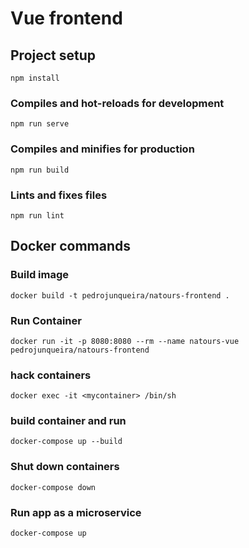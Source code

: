 # Vue frontend

## Project setup

```
npm install
```

### Compiles and hot-reloads for development

```
npm run serve
```

### Compiles and minifies for production

```
npm run build
```

### Lints and fixes files

```
npm run lint
```

## Docker commands

### Build image

`docker build -t pedrojunqueira/natours-frontend .`

### Run Container

`docker run -it -p 8080:8080 --rm --name natours-vue pedrojunqueira/natours-frontend`

### hack containers

`docker exec -it <mycontainer> /bin/sh`

### build container and run

`docker-compose up --build`

### Shut down containers

`docker-compose down`

### Run app as a microservice

`docker-compose up`

